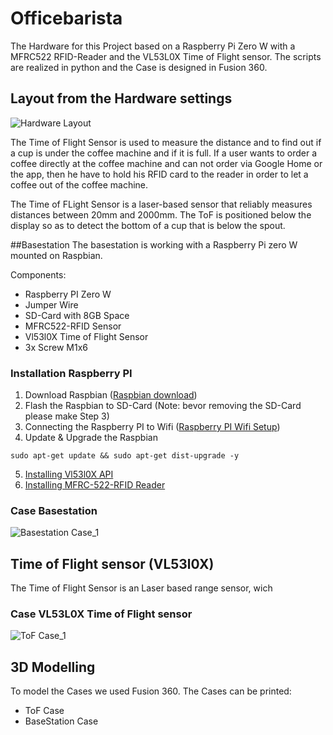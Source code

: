 # Officebarista
The Hardware for this Project based on a Raspberry Pi Zero W with a MFRC522 RFID-Reader and the VL53L0X Time of Flight sensor. The scripts are realized in python and the Case is designed in Fusion 360.

## Layout from the Hardware settings
![Hardware Layout](https://github.com/gauggelb/Officebarista/blob/master/hardware/images/Aufbau%20Hardware.png)

The Time of Flight Sensor is used to measure the distance and to find out if a cup is under the coffee machine and if it is full.
If a user wants to order a coffee directly at the coffee machine and can not order via Google Home or the app, then he have to hold his RFID card to the reader in order to let a coffee out of the coffee machine.

The Time of FLight Sensor is a laser-based sensor that reliably measures distances between 20mm and 2000mm.
The ToF is positioned below the display so as to detect the bottom of a cup that is below the spout.

##Basestation
The basestation is working with a Raspberry Pi zero W mounted on Raspbian. 

Components:

 - Raspberry PI Zero W
 - Jumper Wire 
 - SD-Card with 8GB Space
 - MFRC522-RFID Sensor
 - Vl53l0X Time of Flight Sensor
 - 3x Screw M1x6

### Installation Raspberry PI

1. Download Raspbian ([Raspbian download](https://www.raspberrypi.org/downloads/ "Download Raspbian"))
2.  Flash the Raspbian to SD-Card (Note: bevor removing the SD-Card please make Step 3)
3. Connecting the Raspberry PI to Wifi ([Raspberry PI Wifi Setup](https://core-electronics.com.au/tutorials/raspberry-pi-zerow-headless-wifi-setup.html "Raspberry PI Wifi Setup"))
4. Update & Upgrade the Raspbian
```
sudo apt-get update && sudo apt-get dist-upgrade -y
```
5.  [Installing Vl53l0X API](https://github.com/cassou/VL53L0X_rasp "Installing VL53l0X")
6. [Installing MFRC-522-RFID Reader](https://tutorials-raspberrypi.de/raspberry-pi-rfid-rc522-tueroeffner-nfc "Installing MFRC-522-RFID Reader")


### Case Basestation
![Basestation Case_1](https://github.com/gauggelb/Officebarista/blob/master/hardware/images/Kaffeecase%20rund%201.png)

## Time of Flight sensor (VL53l0X)
The Time of Flight Sensor is an Laser based range sensor, wich 

### Case VL53L0X Time of Flight sensor
![ToF Case_1](https://github.com/gauggelb/Officebarista/blob/master/hardware/images/Case%20ToF%204.png)


## 3D Modelling
To model the Cases we used Fusion 360. The Cases can be printed:

 - ToF Case
 - BaseStation Case